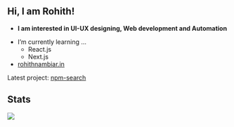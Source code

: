 ## Hi, I am Rohith!

* **I am interested in UI-UX designing, Web development and Automation**
- I’m currently learning ...
  - React.js
  - Next.js
- <a href="https://rohithnambiar.in/">rohithnambiar.in</a>

Latest project: <a href="http://npm-search-beige.vercel.app/">npm-search</a> 

## Stats

![](https://github-readme-stats.vercel.app/api/top-langs/?username=Rohith-JN&exclude_repo=Aang&layout=compacthide_border=true&theme=radical&hide_border=true)
